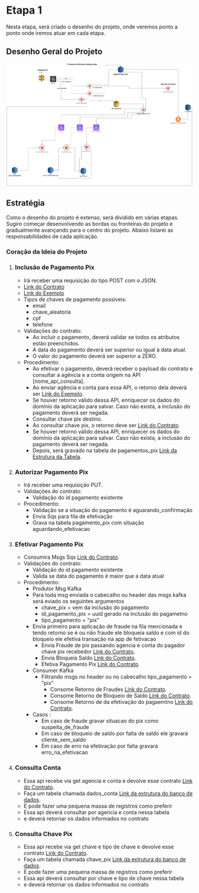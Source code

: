 # Etapa 1

Nesta etapa, será criado o desenho do projeto, onde veremos ponto a ponto onde iremos atuar em cada etapa.

## Desenho Geral do Projeto
![img.png](img.png)

## Estratégia
Como o desenho do projeto é extenso, será dividido em várias etapas. Sugiro começar desenvolvendo as bordas ou fronteiras do projeto e gradualmente avançando para o centro do projeto. Abaixo listarei as responsabilidades de cada aplicação.

### Coração da Ideia do Projeto
1. ### Inclusão de Pagamento Pix
    - Irá receber uma requisição do tipo POST com o JSON.
    - [Link do Contrato](contratos/inclusao_pagamento_pix/contrato.json)
    - [Link do Exemplo](contratos/inclusao_pagamento_pix/exemplo.json)
    - Tipos de chaves de pagamento possíveis:
        - email
        - chave_aleatoria
        - cpf
        - telefone
    - Validações do contrato:
        - Ao incluir o pagamento, deverá validar se todos os atributos estão preenchidos.
        - A data do pagamento deverá ser superior ou igual à data atual.
        - O valor do pagamento deverá ser superior a ZERO.
    - Procedimento:
        - Ao efetivar o pagamento, deverá receber o payload do contrato e consultar a agência e a conta origem na API [nome_api_consulta].
        - Ao enviar agência e conta para essa API, o retorno dela deverá ser [Link do Exemplo](contratos/consulta_conta_origem/exemplo.json).
        - Se houver retorno válido dessa API, enriquecer os dados do domínio da aplicação para salvar. Caso não exista, a inclusão do pagamento deverá ser negada.
        - Consultar chave pix destino.
        - Ao consultar chave pix, o retorno deve ser [Link do Contrato](contratos/consulta_chave_pix/contrato.json).
        - Se houver retorno válido dessa API, enriquecer os dados do domínio da aplicação para salvar. Caso não exista, a inclusão do pagamento deverá ser negada.
        - Depois, será gravado na tabela de pagamentos_pix [Link da Estrutura da Tabela](banco_dados/pagamentos_pix.json).
2. ### Autorizar Pagamento Pix
   - Irá receber uma requisição PUT.
   - Validações do contrato:
      - Validação do id pagamento existente
   - Procedimento:
      - Validação se a situação do pagamento é aguarando_confirmação 
      - Envia Sqs para fila de efetivação
      - Grava na tabela pagamento_pix com situação aguardando_efetivacao
3. ### Efetivar Pagamento Pix
   - Consumira Msgs Sqs [Link do Contrato](contratos/efetivacao_sqs_pix/contrato.json).
   - Validações do contrato:
      - Validação do id pagamento existente
      - Valida se data do pagamento é maior que a data atual
   - Procedimento:
     - Produtor Msg Kafka
     - Para toda msg enviada o cabecalho ou header das msgs kafka será eviado os seguintes argumentos
       - chave_pix = vem da inclusão do pagamento
       - id_pagamento_pix = uuid gerado na inclusão do pagametno
       - tipo_pagamento = "pix"
     - Envia primeiro para aplicação de fraude na fila mencionada e tendo retorno se é ou não fraude ele bloqueia saldo e com id do bloqueio ele efetiva transação na app de fetivacao
        - Envia Fraude de pix passando agencia e conta do pagador chave pix recebedor [Link do Contrato](contratos/fraude_validacao/contrato.json).
        - Envia Bloqueia Saldo [Link do Contrato](contratos/bloqueio_saldo/contrato.json).
        - Efetiva Pagamento Pix [Link do Contrato](contratos/efetivacao_sqs_pix/contrato.json).
     - Consumer Kafka
       - Filtrando msgs no header ou no cabecalho  tipo_pagamento = "pix"
         - Consome Retorno de Fraudes [Link do Contrato](contratos/fraude_validacao/retorno_contrato.json).
         - Consome Retorno de Bloqueio de Saldo [Link do Contrato](contratos/bloqueio_saldo/retorno_contrato.json).
         - Consome Retorno de da efetivação do pagaemtno [Link do Contrato](contratos/efetivacao_pagamento_conta/retorno_contrato.json).
     - Casos :
       - Em caso de fraude gravar situacao do pix como suspeita_de_fraude 
       - Em caso de bloqueio de saldo por falta de saldo ele gravará cliente_sem_saldo
       - Em caso de erro na efetivação por falta gravará erro_na_efetivacao

4. ### Consulta Conta
    - Essa api recebe via get agencia e conta e devolve esse contrato [Link do Contrato](contratos/consulta_conta_origem/contrato.json). 
    - Faça um tabela chamada dados_conta [Link da extrutura do banco de dados](banco_dados/dados_conta.json). 
    - E pode fazer uma pequena massa de registros como preferir 
    - Essa api deverá consultar por agencia e conta nessa tabela 
    - e deverá retornar os dados informados no contrato

4. ### Consulta Chave Pix
    - Essa api recebe via get chave e tipo de chave e devolve esse contrato [Link do Contrato](contratos/consulta_chave_pix/contrato.json).
    - Faça um tabela chamada chave_pix [Link da extrutura do banco de dados](banco_dados/dados_chave_pix.json).
    - E pode fazer uma pequena massa de registros como preferir
    - Essa api deverá consultar por chave e tipo de chave nessa tabela
    - e deverá retornar os dados informados no contrato